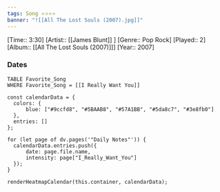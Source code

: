 ```yaml
---
tags: Song ⭐⭐⭐⭐ 
banner: "![[All The Lost Souls (2007).jpg]]"
---
```

[Time:: 3:30]
[Artist:: [[James Blunt]] ]
[Genre:: Pop Rock]
[Played:: 2]
[Album:: [[All The Lost Souls (2007)]]]
[Year:: 2007]
### Dates
````dataview
TABLE Favorite_Song
WHERE Favorite_Song = [[I Really Want You]]
````
  ```dataviewjs
const calendarData = { 
	colors: { 
		blue: ["#9ccfd8", "#5BAAB8", "#57A1BB", "#5da8c7", "#3e8fb0"] 
	}, 
	entries: [] 
}; 

for (let page of dv.pages('"Daily Notes"')) { 
	calendarData.entries.push({ 
		date: page.file.name, 
		intensity: page["I_Really_Want_You"]
	}); 
} 

renderHeatmapCalendar(this.container, calendarData);
```
